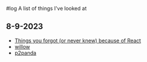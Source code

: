 #log
A list of things I've looked at

## 8-9-2023
* [Things you forgot (or never knew) because of React](https://joshcollinsworth.com/blog/antiquated-react)
* [willow](https://gwil.garden/posts/willow_intro)
* [p2panda](https://p2panda.org/)

